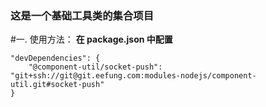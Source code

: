 ### 这是一个基础工具类的集合项目

#一. 使用方法：
**在 package.json 中配置**
```
"devDependencies": {
    "@component-util/socket-push": "git+ssh://git@git.eefung.com:modules-nodejs/component-util.git#socket-push"
}
```